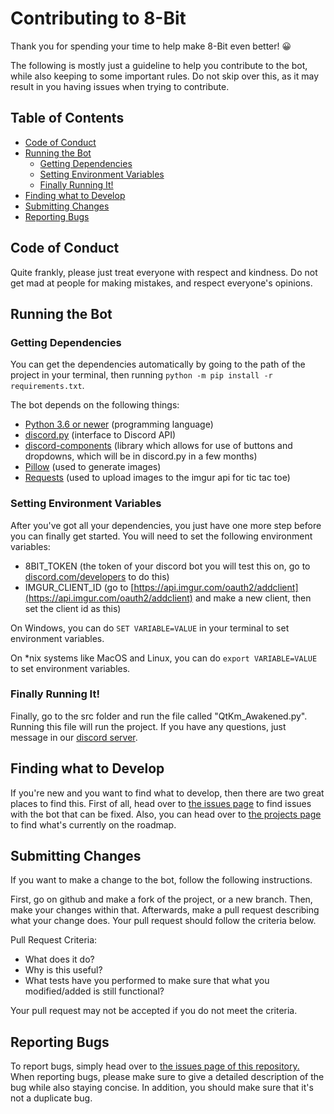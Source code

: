 # Contributing to 8-Bit

Thank you for spending your time to help make 8-Bit even better! 😀

The following is mostly just a guideline to help you contribute to the bot, while also keeping to some important rules. Do not skip over this, as it may result in you having issues when trying to contribute.

## Table of Contents

- [Code of Conduct](#code-of-conduct)
- [Running the Bot](#running-the-bot)
  - [Getting Dependencies](#getting-dependencies)
  - [Setting Environment Variables](#setting-environment-variables)
  - [Finally Running It!](#finally-running-it)
- [Finding what to Develop](#finding-what-to-develop)
- [Submitting Changes](#submitting-changes)
- [Reporting Bugs](#reporting-bugs)

## Code of Conduct

Quite frankly, please just treat everyone with respect and kindness. Do not get mad at people for making mistakes, and respect everyone's opinions.

## Running the Bot

### Getting Dependencies

You can get the dependencies automatically by going to the path of the project in your terminal, then running `python -m pip install -r requirements.txt`.

The bot depends on the following things:
 - [Python 3.6 or newer](https://www.python.org/downloads/) (programming language)
 - [discord.py](https://github.com/Rapptz/discord.py) (interface to Discord API)
 - [discord-components](https://gitlab.com/discord.py-components/discord.py-components) (library which allows for use of buttons and dropdowns, which will be in discord.py in a few months)
 - [Pillow](https://github.com/python-pillow/Pillow) (used to generate images)
 - [Requests](https://github.com/psf/requests) (used to upload images to the imgur api for tic tac toe)

### Setting Environment Variables

After you've got all your dependencies, you just have one more step before you can finally get started. You will need to set the following environment variables:
 
 - 8BIT_TOKEN (the token of your discord bot you will test this on, go to [discord.com/developers](https://discord.com/developers) to do this)
 - IMGUR_CLIENT_ID (go to [https://api.imgur.com/oauth2/addclient](https://api.imgur.com/oauth2/addclient) and make a new client, then set the client id as this)

On Windows, you can do `SET VARIABLE=VALUE` in your terminal to set environment variables.

On *nix systems like MacOS and Linux, you can do `export VARIABLE=VALUE` to set environment variables.


### Finally Running It!

Finally, go to the src folder and run the file called "QtKm_Awakened.py". Running this file will run the project. If you have any questions, just message in our [discord server](https://discord.com/invite/VPPrpmQ44q).

## Finding what to Develop

If you're new and you want to find what to develop, then there are two great places to find this. First of all, head over to [the issues page](https://github.com/aaguy-hue/8-Bit/issues) to find issues with the bot that can be fixed. Also, you can head over to [the projects page](https://github.com/aaguy-hue/8-Bit/projects) to find what's currently on the roadmap.

## Submitting Changes

If you want to make a change to the bot, follow the following instructions.

First, go on github and make a fork of the project, or a new branch. Then, make your changes within that. Afterwards, make a pull request describing what your change does. Your pull request should follow the criteria below.

Pull Request Criteria:
 - What does it do?
 - Why is this useful?
 - What tests have you performed to make sure that what you modified/added is still functional?

Your pull request may not be accepted if you do not meet the criteria.

## Reporting Bugs

To report bugs, simply head over to [the issues page of this repository.](https://github.com/aaguy-hue/8-Bit/issues) When reporting bugs, please make sure to give a detailed description of the bug while also staying concise. In addition, you should make sure that it's not a duplicate bug.
